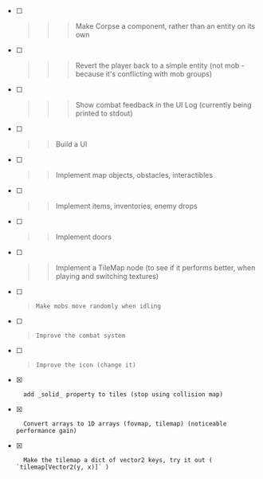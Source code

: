 - [ ] >>>	Make Corpse a component, rather than an entity on its own
- [ ] >>>	Revert the player back to a simple entity (not mob - because it's conflicting with mob groups)
- [ ] >>>	Show combat feedback in the UI Log (currently being printed to stdout)

- [ ] >>	Build a UI

- [ ] >>	Implement map objects, obstacles, interactibles
- [ ] >>	Implement items, inventories, enemy drops
- [ ] >>	Implement doors

- [ ] >>	Implement a TileMap node (to see if it performs better, when playing and switching textures)
- [ ] > 	Make mobs move randomly when idling
- [ ] >		Improve the combat system
- [ ] > 	Improve the icon (change it)

- [x] 		add _solid_ property to tiles (stop using collision map)
- [x] 		Convert arrays to 1D arrays (fovmap, tilemap) (noticeable performance gain)
- [x] 		Make the tilemap a dict of vector2 keys, try it out ( `tilemap[Vector2(y, x)]` )
